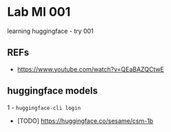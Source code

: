# Lab Ml 001

learning huggingface - try 001

## REFs

- https://www.youtube.com/watch?v=QEaBAZQCtwE

## huggingface models

1 - `huggingface-cli login`

- [TODO] https://huggingface.co/sesame/csm-1b
